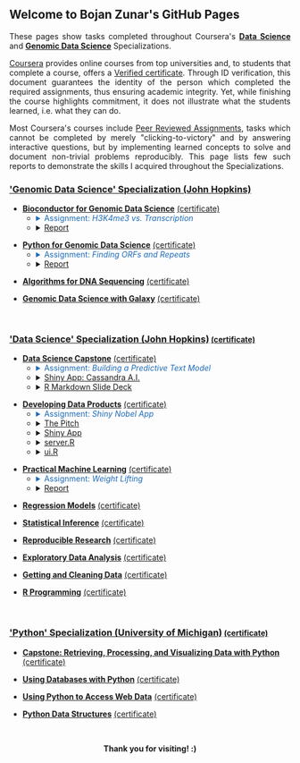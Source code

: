 ## Welcome to Bojan Zunar's GitHub Pages

<p align = "justify">These pages show tasks completed throughout Coursera's <b><a href="https://www.coursera.org/specializations/jhu-data-science">Data Science</a></b> and 
<b><a href="https://www.coursera.org/specializations/genomic-data-science"> Genomic Data Science</a></b> Specializations.</p>

<p align = "justify"><a href="https://www.coursera.org/">Coursera</a> provides online courses from top universities and, to students that complete a course, offers a <a href="https://learner.coursera.help/hc/en-us/articles/208280196">Verified certificate</a>. Through ID verification, this document guarantees the identity of the person which completed the required assignments, thus ensuring academic integrity. Yet, while finishing the course highlights commitment, it does not illustrate what the students learned, i.e. what they can do.</p>

<p align = "justify">Most Coursera's courses include <a href="https://learner.coursera.help/hc/en-us/articles/208279946-See-feedback-and-grades-for-peer-reviewed-assignments">Peer Reviewed Assignments</a>, tasks which cannot be completed by merely "clicking-to-victory" and by answering interactive questions, but by implementing learned concepts to solve and document non-trivial problems reproducibly. This page lists few such reports to demonstrate the skills I acquired throughout the Specializations.</p>


### <b><a href="https://www.coursera.org/specializations/genomic-data-science">'Genomic Data Science' Specialization (John Hopkins)</a></b>
<p> </p>

- <b><a href="https://www.coursera.org/learn/bioconductor">Bioconductor for Genomic Data Science</a></b> [(certificate)](https://www.coursera.org/account/accomplishments/records/7XTSS4LNY5SJ)
  - <details>
     <summary style="color:#1e6bb8;">Assignment: <i>H3K4me3 vs. Transcription</i></summary>

    <small><p> </p><p align = "justify">The airway dataset contains more than 64k features. How many of these features overlaps with transcripts on the autosomes? A feature has to overlap the actual transcript, not the intron of a transcript.</p><p align = "justify">The expression measures of the airway dataset are the number of reads mapping to each feature. How many reads map to features which overlaps these transcripts?</p><p align = "justify">We should be able to very roughly divide these transcripts into expressed and non expressed transcript. Expressed transcripts should be marked by H3K4me3 at their promoter. What is the median number of counts per feature containing a H3K4me peak in their promoter? Compare this to the median number of counts for features without a H3K4me3 peak.</p></small>
    
    </details>
  - <details>
     <summary><a href="https://bzunar.github.io/bioconductor-assignment.html">Report</a></summary>
     
     <small><p> </p><p align = "center"><b><a href="https://bzunar.github.io/bioconductor-assignment.html">The R Markdown Report</a></b></p></small>
    
    </details>
<p> </p>

- <b><a href="https://www.coursera.org/learn/python-genomics">Python for Genomic Data Science</a></b> [(certificate)](https://www.coursera.org/account/accomplishments/records/ABLH3WHC64Y8)
  - <details>
     <summary style="color:#1e6bb8;">Assignment: <i>Finding ORFs and Repeats</i></summary>

    <small><p> </p><p align = "justify">Write a Python program that takes as input a file containing DNA sequences in multi-FASTA format, and computes the answers to the following questions.</p><p align = "justify">How many records are in the file? What are the lengths of the sequences in the file? What is the longest sequence and what is the shortest sequence? Is there more than one longest or shortest sequence? What are their identifiers?</p><p align = "justify">What is the length of the longest ORF in the file? What is the identifier of the sequence containing the longest ORF? For a given sequence identifier, what is the longest ORF contained in the sequence represented by that identifier? What is the starting position of the longest ORF in the sequence that contains it?</p><p align = "justify">Identify all repeats of length n in all sequences in the FASTA file. Determine how many times each repeat occurs in the file, and which is the most frequent repeat of a given length.</p></small>
    
    </details>
  - <details>
     <summary><a href="https://bzunar.github.io/python-assignment.html">Report</a></summary>
         
     <small><p> </p><p align = "center"><b><a href="https://bzunar.github.io/python-assignment.html">The R Markdown Report</a></b></p></small>
    
    </details>
<p> </p>

- <b><a href="https://www.coursera.org/learn/dna-sequencing">Algorithms for DNA Sequencing</a></b> [(certificate)](https://www.coursera.org/account/accomplishments/records/8UAVHBGPK9E4)
<p> </p>

- <b><a href="https://www.coursera.org/learn/galaxy-project">Genomic Data Science with Galaxy</a></b> [(certificate)](https://www.coursera.org/account/accomplishments/records/RKTEAZH5M4W5)

<br>

### <b><a href="https://www.coursera.org/specializations/jhu-data-science">'Data Science' Specialization (John Hopkins)</a></b><small> [(certificate)](https://www.coursera.org/account/accomplishments/specialization/SBMALZ67K7T2)</small>
<p> </p>

- <b><a href="https://www.coursera.org/learn/data-science-project">Data Science Capstone</a></b> [(certificate)](https://www.coursera.org/account/accomplishments/records/VMTGUTF65NLB)
  - <details>
     <summary style="color:#1e6bb8;">Assignment: <i>Building a Predictive Text Model</i></summary>

    <small><p> </p><p align = "justify">Around the world, people are spending an increasing amount of time on their mobile devices for email, social networking, banking and a whole range of other activities. But typing on mobile devices can be a serious pain. SwiftKey, our corporate partner in this capstone, builds a smart keyboard that makes it easier for people to type on their mobile devices. One cornerstone of their smart keyboard is predictive text models. When someone types:</p><p align = "center">I went to the</p><p align = "justify">the keyboard presents three options for what the next word might be. For example, the three words might be gym, store, restaurant. In this capstone you will work on understanding and building predictive text models like those used by SwiftKey.</p></small>
    
    </details>
  - <details>
     <summary><a href="https://bzunar.shinyapps.io/cassandra/">Shiny App: Cassandra A.I.</a></summary>
     
     <small><p> </p><p align = "center"><b><a href="https://bzunar.shinyapps.io/cassandra/">The Shiny App</a></b></p></small>
    
    </details>
  - <details>
     <summary><a href="http://rpubs.com/bzunar/cassandra-ai">R Markdown Slide Deck</a></summary>
     
     <small><p> </p><p align = "center"><b><a href="http://rpubs.com/bzunar/cassandra-ai">R Markdown Slide Deck</a></b></p></small>
    </details>
<p> </p>

- <b><a href="https://www.coursera.org/learn/data-products">Developing Data Products</a></b> [(certificate)](https://www.coursera.org/account/accomplishments/records/98SLMCHQQUKQ)
  - <details>
     <summary style="color:#1e6bb8;">Assignment: <i>Shiny Nobel App</i></summary>

    <small><p> </p><p align = "justify">Create a Shiny app with supporting documentation. Think of documentation as whatever a user will need to start using your application. Deploy the application on RStudio's Shiny server. Share your server.R and ui.R code on GitHub.</p><p align = "justify">Then, use Slidify or RStudio Presenter to prepare a reproducible pitch about the application with an html5 slide deck. You get 5 slides (inclusive of the title slide) to pitch a your app. The presentation must contain some embedded R code that gets run when slidifying the document.</p></small>
    
    </details>
  - <details>
     <summary><a href="https://bzunar.github.io/shiny-presentation.html">The Pitch</a></summary>
              
     <small><p> </p><p align = "center"><b><a href="https://bzunar.github.io/shiny-presentation.html">The Pitch</a></b></p></small>
    
    </details>
  - <details>
     <summary><a href="https://bzunar.shinyapps.io/nobelbirthdeath/">Shiny App</a></summary>
              
     <small><p> </p><p align = "center"><b><a href="https://bzunar.shinyapps.io/nobelbirthdeath/">Shiny App</a></b></p></small>
    
    </details>
  - <details>
     <summary><a href="https://github.com/bzunar/DevelopingDataProducts/blob/master/server.R">server.R</a></summary>
              
     <small><p> </p><p align = "center"><b><a href="https://github.com/bzunar/DevelopingDataProducts/blob/master/server.R">server.R</a></b></p></small>
    
    </details>
  - <details>
     <summary><a href="https://github.com/bzunar/DevelopingDataProducts/blob/master/ui.R">ui.R</a></summary>
              
     <small><p> </p><p align = "center"><b><a href="https://github.com/bzunar/DevelopingDataProducts/blob/master/ui.R">ui.R</a></b></p></small>
    
    </details>
<p> </p>

- <b><a href="https://www.coursera.org/learn/practical-machine-learning">Practical Machine Learning</a></b> [(certificate)](https://www.coursera.org/account/accomplishments/records/CNJYP57WSYDJ)
  - <details>
     <summary style="color:#1e6bb8;">Assignment: <i>Weight Lifting</i></summary>

    <small><p> </p><p align = "justify">Devices like Jawbone Up, Nike FuelBand, and Fitbit collect a large amount of data about personal activity. They are a part of the quantified self movement – a group of enthusiasts who take measurements to improve their health, to find patterns in their behavior, or because they are tech geeks. People regularly quantify how much of a particular activity they do, but rarely how well they do it. In this project, you use data from accelerometers on the belt, forearm, arm, and dumbell of 6 participants <a href="http://web.archive.org/web/20161224072740/http:/groupware.les.inf.puc-rio.br/har">(Weight Lifting Exercises Dataset)</a>. They were asked to perform barbell lifts correctly and incorrectly in 5 different ways.</p><p align = "justify">The goal is to predict the manner in which they did the exercise. This is the "classe" variable in the training set. You may predict with any of the other variables. Describe how you built your model, how you used cross validation, what you think the expected out of sample error is, and why you made the choices you did. Use your machine learning algorithm to predict 20 different test cases.</p></small>
    
    </details>
  - <details>
     <summary><a href="https://bzunar.github.io/weight-lifting.html">Report</a></summary>
              
     <small><p> </p><p align = "center"><b><a href="https://bzunar.github.io/weight-lifting.html">The R Markdown Report</a></b></p></small>
    
    </details>
<p> </p>

- <b><a href="https://www.coursera.org/learn/regression-models">Regression Models</a></b> [(certificate)](https://www.coursera.org/account/accomplishments/records/XHXEYB7VEV63)
<p> </p>

- <b><a href="https://www.coursera.org/learn/statistical-inference">Statistical Inference</a></b> [(certificate)](https://www.coursera.org/account/accomplishments/records/CG6N5R7VWM6Z)
<p> </p>

- <b><a href="https://www.coursera.org/learn/reproducible-research">Reproducible Research</a></b> [(certificate)](https://www.coursera.org/account/accomplishments/records/7XZKEGNBBNVB)
<p> </p>

- <b><a href="https://www.coursera.org/learn/exploratory-data-analysis">Exploratory Data Analysis</a></b> [(certificate)](https://www.coursera.org/account/accomplishments/records/PSH3J3SQDZHK)
<p> </p>

- <b><a href="https://www.coursera.org/learn/data-cleaning">Getting and Cleaning Data</a></b> [(certificate)](https://www.coursera.org/account/accomplishments/records/ZNT6SHP49FD9)
<p> </p>

- <b><a href="https://www.coursera.org/learn/r-programming">R Programming</a></b> [(certificate)](https://www.coursera.org/account/accomplishments/records/BE8J2TGHS7W9)

<br>

### <b><a href="https://www.coursera.org/specializations/python">'Python' Specialization (University of Michigan)</a></b><small> [(certificate)](https://www.coursera.org/account/accomplishments/specialization/GF4RNGW38DZP)</small>
<p> </p>

- <b><a href="https://www.coursera.org/learn/python-data-visualization">Capstone: Retrieving, Processing, and Visualizing Data with Python</a></b> [(certificate)](https://www.coursera.org/account/accomplishments/records/LA6T8L66AD52)
<p> </p>

- <b><a href="https://www.coursera.org/learn/python-databases">Using Databases with Python</a></b> [(certificate)](https://www.coursera.org/account/accomplishments/records/R8PMZ3M8XDWM)
<p> </p>

- <b><a href="https://www.coursera.org/learn/python-network-data">Using Python to Access Web Data</a></b> [(certificate)](https://www.coursera.org/account/accomplishments/records/DPGKHYTK2KG2)
<p> </p>

- <b><a href="https://www.coursera.org/learn/python-data">Python Data Structures</a></b> [(certificate)](https://www.coursera.org/account/accomplishments/records/3KTGAW5RRLEN)
<p> </p>

<br>
<large><p align = "center"><b>Thank you for visiting! :)</b></p></large>